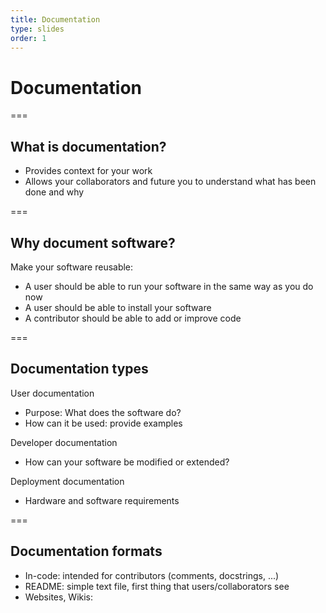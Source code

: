 ```yaml
---
title: Documentation
type: slides
order: 1
---
```


<!-- .slide: data-state="title" -->

# Documentation

===

<!-- .slide: data-state="standard" -->

## What is documentation?

- Provides context for your work
- Allows your collaborators and future you to understand what has been done and why

===

<!-- .slide: data-state="standard" -->

## Why document software?

Make your software reusable:
 
- A user should be able to run your software in the same way as you do now 
- A user should be able to install your software
- A contributor should be able to add or improve code

===

<!-- .slide: data-state="standard" -->

## Documentation types

User documentation
- Purpose: What does the software do?
- How can it be used: provide examples

Developer documentation
- How can your software be modified or extended?

Deployment documentation
- Hardware and software requirements

===

<!-- .slide: data-state="standard" -->

## Documentation formats

<!-- add visual with documentation format with increasing complexity -->

- In-code: intended for contributors (comments, docstrings, ...)
- README: simple text file, first thing that users/collaborators see
- Websites, Wikis: 





